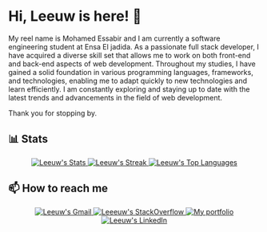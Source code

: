 # Hi, **Leeuw** is here! 👋

My reel name is Mohamed Essabir and I am currently a software engineering student at Ensa El jadida. As a passionate full stack developer, I have acquired a diverse skill set that allows me to work on both front-end and back-end aspects of web development. Throughout my studies, I have gained a solid foundation in various programming languages, frameworks, and technologies, enabling me to adapt quickly to new technologies and learn efficiently. I am constantly exploring and staying up to date with the latest trends and advancements in the field of web development.

Thank you for stopping by.

## **📊 Stats**

<div align="center" style="text-align:center">
  <a href="https://github.com/mohamed2020m?tab=repositories" >
     <img  src="https://github-readme-stats.vercel.app/api?username=mohamed2020m&theme=vue-dark&show_icons=true&hide_border=false&count_private=true"
            alt="Leeuw's Stats">
  </a>
  <a href="https://github.com/mohamed2020m?tab=repositories">
     <img  src="https://github-readme-streak-stats.herokuapp.com/?user=mohamed2020m&theme=vue-dark&hide_border=false"
            alt="Leeuw's Streak">
  </a>
  <a href="https://github.com/mohamed2020m?tab=repositories">
     <img  src="https://github-readme-stats.vercel.app/api/top-langs/?username=mohamed2020m&theme=vue-dark&show_icons=true&hide_border=false&layout=compact"
            alt="Leeuw's Top Languages">
  </a>
</div>


## **📫 How to reach me**

<div align="center" style="text-align:center">
    <a href="mailto:mohamedessabir20@gmail.com">
        <img src="https://img.shields.io/badge/-Gmail-EA4335?style=for-the-badge&logo=Gmail&logoColor=white"
            alt="Leeuw's Gmail">
    </a>
    <a href="https://stackoverflow.com/users/12905414/leeuw">
        <img src="https://img.shields.io/badge/-SO-F58025?style=for-the-badge&logo=StackOverflow&logoColor=white"
            alt="Leeeuw's StackOverflow">
    </a>
    <a href="https://leeuw.vercel.app">
        <img src="https://img.shields.io/website?style=for-the-badge&logo=website&logoColor=white&url=https://leeuw.vercel.app"
            alt="My portfolio">
    </a>
    <a href="https://www.linkedin.com/in/mohamed-essabir-a23633196">
        <img src="https://img.shields.io/badge/LinkedIn-0A66C2?style=for-the-badge&logo=linkedin&logoColor=white"
            alt="Leeuw's LinkedIn">
    </a>
<!--     <a href="https://dev.to/josee9988">
        <img src="https://img.shields.io/badge/Dev.to-0A0A0A?style=for-the-badge&logo=dev.to&logoColor=white"
            alt="Josee9988's dev.to">
    </a> -->
</div>
